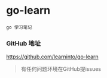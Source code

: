 # go-learn

```
go 学习笔记
```

### GitHub 地址
https://github.com/learninto/go-learn


> 有任何问题环境在GitHub提issues
